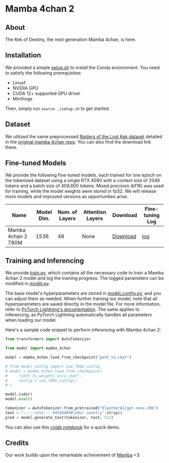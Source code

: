 # Mamba 4chan 2

## About

The Kek of Destiny, the next generation Mamba 4chan, is here.

## Installation

We provided a simple [setup.sh](setup.sh) to install the Conda environment. You need to satisfy the following prerequisites:

- Linuxf
- NVIDIA GPU
- CUDA 12+ supported GPU driver
- Miniforge

Then, simply run `source ./setup.sh` to get started.

## Dataset

We utilized the same preprocessed [Raiders of the Lost Kek dataset](https://arxiv.org/abs/2001.07487) detailed in the [original mamba 4chan repo](https://github.com/catalpaaa/Mamba-4chan). You can also find the download link there.

## Fine-tuned Models

We provide the following fine-tuned models, each trained for one epoch on the tokenized dataset using a single RTX 4090 with a context size of 2048 tokens and a batch size of 409,600 tokens. Mixed precision (bf16) was used for training, while the model weights were stored in fp32. We will release more models and improved versions as opportunities arise.

| Name               | Model Dim. | Num. of Layers | Attention Layers | Download                  | Fine-tuning Log |
|--------------------|------------|----------------|------------------|---------------------------|-----------------|
| Mamba 4chan 2 780M | 1536       | 48             | None             | [Download][780M download] | [log][780M log] |

[780M download]: https://archive.org/details/mamba_4chan_2_780m
[780M log]: https://wandb.ai/catalpa/Mamba%204chan%202%20780m

## Training and Inferencing

We provide [train.py](train.py), which contains all the necessary code to train a Mamba 4chan 2 model and log the training progress. The logged parameters can be modified in [model.py](model.py).

The base model's hyperparameters are stored in [model_config.py](model_config.py), and you can adjust them as needed. When further training our model, note that all hyperparameters are saved directly in the model file. For more information, refer to [PyTorch Lightning's documentation](https://lightning.ai/docs/pytorch/stable/common/checkpointing_basic.html#contents-of-a-checkpoint). The same applies to inferencing, as PyTorch Lightning automatically handles all parameters when loading our model.

Here's a sample code snippet to perform inferencing with Mamba 4chan 2:

```python
from transformers import AutoTokenizer

from model import mamba_4chan

model = mamba_4chan.load_from_checkpoint("path_to.ckpt")

# from model_config import ssm_780m_config
# model = mamba_4chan.load_from_checkpoint(
#     "path_to_weights_only.ckpt",
#     config = ssm_780m_config()
# )

model.cuda()
model.eval()

tokenizer = AutoTokenizer.from_pretrained("EleutherAI/gpt-neox-20b")
text = "-----\n\n--- 943264000\nOur country".strip()
pred = model.generate_text(tokenizer, text, 512)
```

You can also use this [colab notebook](https://colab.research.google.com/drive/1buezmpgw30JahWplErA8GkkyhS7bgbFI?usp=sharing) for a quick demo.

## Credits

Our work builds upon the remarkable achievement of [Mamba](https://arxiv.org/abs/2312.00752) <3.
